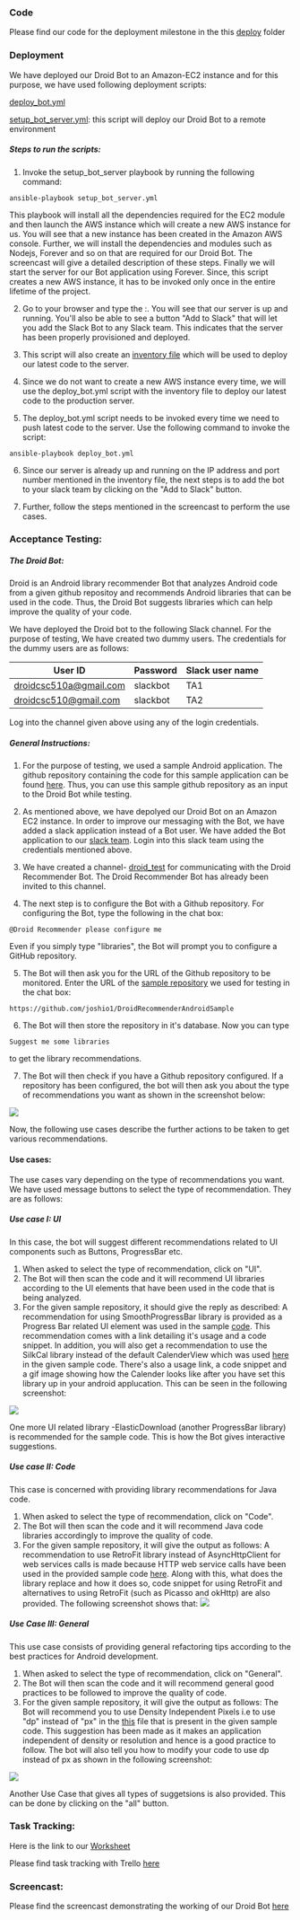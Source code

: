 
### Code

Please find our code for the deployment milestone in the this [deploy](https://github.ncsu.edu/uparikh/CSC-510-Bot-Controller/tree/master/Deploy) folder

### Deployment

We have deployed our Droid Bot to an Amazon-EC2 instance and for this purpose, we have used following deployment scripts:

[deploy_bot.yml](https://github.ncsu.edu/uparikh/CSC-510-Bot-Controller/blob/master/Deploy/deploy_bot.yml)

[setup_bot_server.yml](https://github.ncsu.edu/uparikh/CSC-510-Bot-Controller/blob/master/Deploy/setup_bot_server.yml): this script will deploy our Droid Bot to a remote environment

##### Steps to run the scripts:

1. Invoke the setup_bot_server playbook by running the following command:

```
ansible-playbook setup_bot_server.yml
```
This playbook will install all the dependencies required for the EC2 module and then launch the AWS instance which will create a new AWS instance for us. You will see that a new instance has been created in the Amazon AWS console. Further, we will install the dependencies and modules such as Nodejs, Forever and so on that are required for our Droid Bot. The screencast will give a detailed description of these steps. Finally we will start the server for our Bot application using Forever. Since, this script creates a new AWS instance, it has to be invoked only once in the entire lifetime of the project.

2. Go to your browser and type the <IP address>:<port number>. You will see that our server is up and running. You'll also be able to see a button "Add to Slack" that will let you add the Slack Bot to any Slack team. This indicates that the server has been properly provisioned and deployed.

3. This script will also create an [inventory file](https://github.ncsu.edu/uparikh/CSC-510-Bot-Controller/blob/master/Deploy/aws_inventory) which will be used to deploy our latest code to the server. 

4. Since we do not want to create a new AWS instance every time, we will use the deploy_bot.yml script with the inventory file to deploy our latest code to the production server. 

5. The deploy_bot.yml script needs to be invoked every time we need to push latest code to the server. Use the following command to invoke the script:

```
ansible-playbook deploy_bot.yml
```

6. Since our server is already up and running on the IP address and port number mentioned in the inventory file, the next steps is to add the bot to your slack team by clicking on the "Add to Slack" button.

7. Further, follow the steps mentioned in the screencast to perform the use cases.

### Acceptance Testing:

##### The Droid Bot:
Droid is an Android library recommender Bot that analyzes Android code from a given github repositoy and recommends Android libraries that can be used in the code. Thus, the Droid Bot suggests libraries which can help improve the quality of your code.


We have deployed the Droid bot to the following Slack channel[](https://se-bot-project.slack.com/messages/C85LLTS8Z/). For the purpose of testing, We have created two dummy users. The credentials for the dummy users are as follows:

| User ID     | Password      | Slack user name |
| ------------- | ------------|-----------------| 
| droidcsc510a@gmail.com | slackbot | TA1 |
| droidcsc510@gmail.com | slackbot | TA2 |

Log into the channel given above using any of the login credentials.

##### General Instructions:

1. For the purpose of testing, we used a sample Android application. The github repository containing the code for this sample application can be found [here](https://github.com/joshio1/DroidRecommenderAndroidSample). Thus, you can use this sample github repository as an input to the Droid Bot while testing.

2. As mentioned above, we have depolyed our Droid Bot on an Amazon EC2 instance. In order to improve our messaging with the Bot, we have added a slack application instead of a Bot user. We have added the Bot application to our [slack team](https://se-bot-project.slack.com/messages/D7NNV7X44/). Login into this slack team using the credentials mentioned above.

3. We have created a channel- [droid_test](https://se-bot-project.slack.com/messages/C85LLTS8Z/) for communicating with the Droid Recommender Bot. The Droid Recommender Bot has already been invited to this channel.
 
4. The next step is to configure the Bot with a Github repository. For configuring the Bot, type the following in the chat box:

```
@Droid Recommender please configure me
```
Even if you simply type "libraries", the Bot will prompt you to configure a GitHub repository.

5. The Bot will then ask you for the URL of the Github repository to be monitored. Enter the URL of the [sample repository](https://github.com/joshio1/DroidRecommenderAndroidSample) we used for testing in the chat box:
```
https://github.com/joshio1/DroidRecommenderAndroidSample
```

6. The Bot will then store the repository in it's database. Now you can type
```
Suggest me some libraries
```
to get the library recommendations.

7. The Bot will then check if you have a Github repository configured. If a repository has been configured, the bot will then ask you about the type of recommendations you want as shown in the screenshot below:

![](https://github.ncsu.edu/uparikh/CSC-510-Bot-Controller/blob/master/Images/Screen%20Shot%201.png)


Now, the following use cases describe the further actions to be taken to get various recommendations.

#### Use cases:

The use cases vary depending on the type of recommendations you want. We have used message buttons to select the type of recommendation. They are as follows:

##### Use case I: UI
In this case, the bot will suggest different recommendations related to UI components such as Buttons, ProgressBar etc.

1. When asked to select the type of recommendation, click on "UI". 
2. The Bot will then scan the code and it will recommend UI libraries according to the UI elements that have been used in the code that is being analyzed.
3. For the given sample repository, it should give the reply as described:
A recommendation for using SmoothProgressBar library is provided as a Progress Bar related UI element was used in the sample [code](https://github.com/joshio1/DroidRecommenderAndroidSample/blob/master/app/src/main/res/layout/activity_main.xml). This recommendation comes with a link detailing it's usage and a code snippet. In addition, you will also get a recommendation to use the SilkCal library instead of the default CalenderView which was used [here](https://github.com/joshio1/DroidRecommenderAndroidSample/blob/master/app/src/main/res/layout/activity_main.xml) in the given sample code. There's also a usage link, a code snippet and a gif image showing how the Calender looks like after you have set this library up in your android applucation. This can be seen in the following screenshot:

![](https://github.ncsu.edu/uparikh/CSC-510-Bot-Controller/blob/master/Images/Screen%20Shot%201-1.png)

  One more UI related library -ElasticDownload (another ProgressBar library) is recommended for the sample code.
  This is how the Bot gives interactive suggestions.
  
##### Use case II: Code
This case is concerned with providing library recommendations for Java code.

1. When asked to select the type of recommendation, click on "Code". 
2. The Bot will then scan the code and it will recommend Java code libraries accordingly to improve the quality of code.
3. For the given sample repository, it will give the output as follows:
A recommendation to use RetroFit library instead of AsyncHttpClient for web services calls is made because HTTP web service calls have been used in the provided sample code [here](https://github.com/joshio1/DroidRecommenderAndroidSample/blob/5c29a97aa2dfaa0535f991021cf105dbff2dbd94/app/src/main/java/com/wolfhackers/counsellink/MainActivity.java). Along with this, what does the library replace and how it does so, code  snippet for using RetroFit and alternatives to using RetroFit (such as Picasso and okHttp) are also provided. The following screenshot shows that:
  ![](https://github.ncsu.edu/uparikh/CSC-510-Bot-Controller/blob/master/Images/Screen%20Shot%202-1.png)

##### Use Case III: General
This use case consists of providing general refactoring tips according to the best practices for Android development.
1. When asked to select the type of recommendation, click on "General". 
2. The Bot will then scan the code and it will recommend general good practices to be followed to improve the quality of code.
3. For the given sample repository, it will give the output as follows:
The Bot will recommend you to use Density Independent Pixels i.e to use "dp" instead of "px" in the [this](https://github.com/joshio1/DroidRecommenderAndroidSample/blob/master/app/src/main/res/layout/activity_base.xml) file that is present in the given sample code. This suggestion has been made as it makes an application independent of density or resolution and hence is a good practice to follow. The bot will also tell you how to modify your code to use dp instead of px as shown in the following screenshot:

![](https://github.ncsu.edu/uparikh/CSC-510-Bot-Controller/blob/master/Images/Screen%20Shot%203-1.png)

Another Use Case that gives all types of suggetsions is also provided. This can be done by clicking on the "all" button.

### Task Tracking:  

Here is the link to our [Worksheet](https://github.ncsu.edu/uparikh/CSC-510-Bot-Controller/blob/master/Worksheet.md)

Please find task tracking with Trello [here](https://trello.com/b/4s99IqfE/deploy-milestone)

### Screencast:

Please find the screencast demonstrating the working of our Droid Bot [here](https://www.youtube.com/watch?v=5jV6bEREovA)



